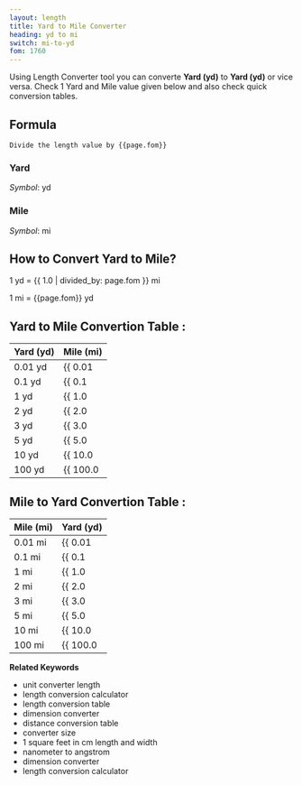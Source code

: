 ```yaml
---
layout: length
title: Yard to Mile Converter
heading: yd to mi
switch: mi-to-yd
fom: 1760
---
```


Using Length Converter tool you can converte **Yard (yd)** to **Yard (yd)** or vice versa. Check 1 Yard and Mile value given below and also check quick conversion tables.

## Formula
`Divide the length value by {{page.fom}}`

### Yard
*Symbol*: yd

### Mile
*Symbol*: mi

## How to Convert Yard to Mile?
1 yd = {{ 1.0 | divided_by: page.fom }} mi

1 mi = {{page.fom}} yd

## Yard to Mile Convertion Table :

| Yard (yd) | Mile (mi) |
| ---- | ---- |
| 0.01 yd | {{ 0.01 | divided_by: page.fom | round: 12 }} mi |
| 0.1 yd | {{ 0.1 | divided_by: page.fom | round: 12 }} mi |
| 1 yd | {{ 1.0 | divided_by: page.fom | round: 12 }} mi |
| 2 yd | {{ 2.0 | divided_by: page.fom | round: 12 }} mi |
| 3 yd | {{ 3.0 | divided_by: page.fom | round: 12 }} mi |
| 5 yd | {{ 5.0 | divided_by: page.fom | round: 12 }} mi |
| 10 yd | {{ 10.0 | divided_by: page.fom | round: 12 }} mi |
| 100 yd | {{ 100.0 | divided_by: page.fom | round: 12 }} mi |

## Mile to Yard Convertion Table :

| Mile (mi) | Yard (yd) |
| ---- | ---- |
| 0.01 mi | {{ 0.01 | times: page.fom | round: 12 }} yd |
| 0.1 mi | {{ 0.1 | times: page.fom | round: 12 }} yd |
| 1 mi | {{ 1.0 | times: page.fom | round: 12 }} yd |
| 2 mi | {{ 2.0 | times: page.fom | round: 12 }} yd |
| 3 mi | {{ 3.0 | times: page.fom | round: 12 }} yd |
| 5 mi | {{ 5.0 | times: page.fom | round: 12 }} yd |
| 10 mi | {{ 10.0 | times: page.fom | round: 12 }} yd |
| 100 mi | {{ 100.0 | times: page.fom | round: 12 }} yd |

<script>
selectInput[6].selected = true
selectOutput[9].selected = true
</script>

  **Related Keywords**

  <ul class='relatedKeyword'>
    <li>unit converter length</li>
    <li>length conversion calculator</li>
    <li>length conversion table</li>
    <li>dimension converter</li>
    <li>distance conversion table</li>
    <li>converter size</li>
    <li>1 square feet in cm length and width</li>
    <li>nanometer to angstrom</li>
    <li>dimension converter</li>
    <li>length conversion calculator</li>
  </ul>
  